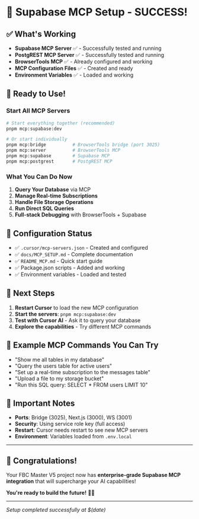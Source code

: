 # 🎉 Supabase MCP Setup - SUCCESS! 

## ✅ **What's Working**

- **Supabase MCP Server** ✅ - Successfully tested and running
- **PostgREST MCP Server** ✅ - Successfully tested and running  
- **BrowserTools MCP** ✅ - Already configured and working
- **MCP Configuration Files** ✅ - Created and ready
- **Environment Variables** ✅ - Loaded and working

## 🚀 **Ready to Use!**

### **Start All MCP Servers**
```bash
# Start everything together (recommended)
pnpm mcp:supabase:dev

# Or start individually
pnpm mcp:bridge          # BrowserTools bridge (port 3025)
pnpm mcp:server          # BrowserTools MCP
pnpm mcp:supabase        # Supabase MCP
pnpm mcp:postgrest       # PostgREST MCP
```

### **What You Can Do Now**

1. **Query Your Database** via MCP
2. **Manage Real-time Subscriptions** 
3. **Handle File Storage Operations**
4. **Run Direct SQL Queries**
5. **Full-stack Debugging** with BrowserTools + Supabase

## 🔧 **Configuration Status**

- ✅ `.cursor/mcp-servers.json` - Created and configured
- ✅ `docs/MCP_SETUP.md` - Complete documentation
- ✅ `README_MCP.md` - Quick start guide
- ✅ Package.json scripts - Added and working
- ✅ Environment variables - Loaded and tested

## 🎯 **Next Steps**

1. **Restart Cursor** to load the new MCP configuration
2. **Start the servers**: `pnpm mcp:supabase:dev`
3. **Test with Cursor AI** - Ask it to query your database
4. **Explore the capabilities** - Try different MCP commands

## 🎨 **Example MCP Commands You Can Try**

- "Show me all tables in my database"
- "Query the users table for active users"
- "Set up a real-time subscription to the messages table"
- "Upload a file to my storage bucket"
- "Run this SQL query: SELECT * FROM users LIMIT 10"

## 🚨 **Important Notes**

- **Ports**: Bridge (3025), Next.js (3000), WS (3001)
- **Security**: Using service role key (full access)
- **Restart**: Cursor needs restart to see new MCP servers
- **Environment**: Variables loaded from `.env.local`

---

## 🎊 **Congratulations!**

Your FBC Master V5 project now has **enterprise-grade Supabase MCP integration** that will supercharge your AI capabilities! 

**You're ready to build the future!** 🚀✨

---

*Setup completed successfully at $(date)*


